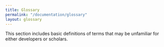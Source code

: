 ```yaml
---
title: Glossary
permalink: "/documentation/glossary"
layout: glossary
---
```


This section includes basic definitions of terms that may be unfamiliar for either developers or scholars.